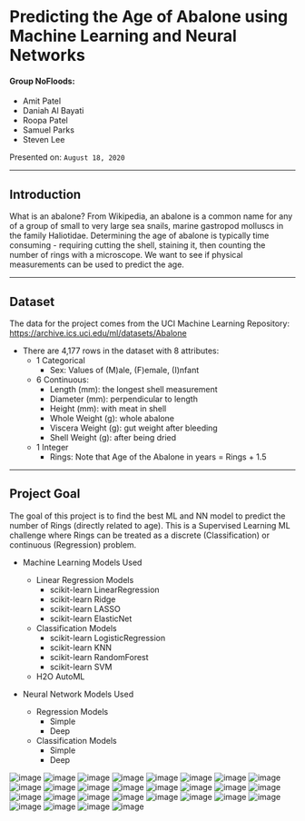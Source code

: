 # Predicting the Age of Abalone using Machine Learning and Neural Networks

#### Group NoFloods: 
* Amit Patel
* Daniah Al Bayati
* Roopa Patel
* Samuel Parks
* Steven Lee


Presented on: `August 18, 2020`


- - -

## Introduction
What is an abalone? From Wikipedia, an abalone is a common name for any of a group of small to very large sea snails, marine gastropod molluscs in the family Haliotidae. Determining the age of abalone is typically time consuming - requiring cutting the shell, staining it, then counting the number of rings with a microscope.  We want to see if physical measurements can be used to predict the age.

- - -

## Dataset 
The data for the project comes from the UCI Machine Learning Repository: https://archive.ics.uci.edu/ml/datasets/Abalone

* There are 4,177 rows in the dataset with 8 attributes:
  * 1 Categorical
    * Sex: Values of (M)ale, (F)emale, (I)nfant
  * 6 Continuous:
    * Length (mm): the longest shell measurement
    * Diameter (mm): perpendicular to length
    * Height (mm): with meat in shell
    * Whole Weight (g): whole abalone
    * Viscera Weight (g): gut weight after bleeding
    * Shell Weight (g): after being dried
  * 1 Integer
    * Rings: Note that Age of the Abalone in years = Rings + 1.5 

- - -

## Project Goal
The goal of this project is to find the best ML and NN model to predict the number of Rings (directly related to age). This is a Supervised Learning ML challenge where Rings can be treated as a discrete (Classification) or continuous (Regression) problem.

* Machine Learning Models Used
  * Linear Regression Models
    * scikit-learn LinearRegression
    * scikit-learn Ridge
    * scikit-learn LASSO
    * scikit-learn ElasticNet    
  * Classification Models
    * scikit-learn LogisticRegression
    * scikit-learn KNN
    * scikit-learn RandomForest
    * scikit-learn SVM
  * H2O AutoML
  
* Neural Network Models Used
  * Regression Models
    * Simple
    * Deep
  * Classification Models
    * Simple
    * Deep

![image](https://user-images.githubusercontent.com/61704055/94387647-c4f27900-0118-11eb-8195-13629721084f.png)
![image](https://user-images.githubusercontent.com/61704055/94387734-05ea8d80-0119-11eb-8235-b0bc13463b5a.png)
![image](https://user-images.githubusercontent.com/61704055/94387739-0c790500-0119-11eb-882e-0d110c229499.png)
![image](https://user-images.githubusercontent.com/61704055/94387912-8e692e00-0119-11eb-8a03-871b0aaa5159.png)
![image](https://user-images.githubusercontent.com/61704055/94387914-91641e80-0119-11eb-942b-2e4a15a05819.png)
![image](https://user-images.githubusercontent.com/61704055/94387919-93c67880-0119-11eb-83d4-3b664cd9d02c.png)
![image](https://user-images.githubusercontent.com/61704055/94387922-96c16900-0119-11eb-857d-09dce1192ef0.png)
![image](https://user-images.githubusercontent.com/61704055/94387926-9a54f000-0119-11eb-92bd-6df67e66b0a0.png)
![image](https://user-images.githubusercontent.com/61704055/94387935-a50f8500-0119-11eb-9178-55eb16d6f8ef.png)
![image](https://user-images.githubusercontent.com/61704055/94387941-a8a30c00-0119-11eb-8734-46e6752ce4d3.png)
![image](https://user-images.githubusercontent.com/61704055/94387965-b8225500-0119-11eb-90f6-114ec527da94.png)
![image](https://user-images.githubusercontent.com/61704055/94387977-bbb5dc00-0119-11eb-932a-dc552cd9e40f.png)
![image](https://user-images.githubusercontent.com/61704055/94387987-bf496300-0119-11eb-8139-54a57356f9d8.png)
![image](https://user-images.githubusercontent.com/61704055/94387992-c2dcea00-0119-11eb-951f-28ea30c4bda0.png)
![image](https://user-images.githubusercontent.com/61704055/94387999-c6707100-0119-11eb-9443-ccef1dc1ab7e.png)
![image](https://user-images.githubusercontent.com/61704055/94388006-ca03f800-0119-11eb-952b-f88d5ff608e8.png)
![image](https://user-images.githubusercontent.com/61704055/94388011-cd977f00-0119-11eb-9b73-5aff3aba73e7.png)
![image](https://user-images.githubusercontent.com/61704055/94388016-d0926f80-0119-11eb-8063-0a30d00d6d2c.png)
![image](https://user-images.githubusercontent.com/61704055/94388019-d425f680-0119-11eb-9eac-975666bd15ed.png)
![image](https://user-images.githubusercontent.com/61704055/94388025-d8521400-0119-11eb-8802-89d8224722bc.png)
![image](https://user-images.githubusercontent.com/61704055/94388027-dbe59b00-0119-11eb-8119-6a734ecabe68.png)
![image](https://user-images.githubusercontent.com/61704055/94388033-e011b880-0119-11eb-9143-d56f679905af.png)
![image](https://user-images.githubusercontent.com/61704055/94388039-e3a53f80-0119-11eb-82b8-941e39175442.png)
![image](https://user-images.githubusercontent.com/61704055/94388042-e738c680-0119-11eb-8b11-b1f46fc79259.png)
![image](https://user-images.githubusercontent.com/61704055/94388046-eacc4d80-0119-11eb-807e-20f18f074d5b.png)
![image](https://user-images.githubusercontent.com/61704055/94388054-eef86b00-0119-11eb-9191-0a908c296a39.png)
![image](https://user-images.githubusercontent.com/61704055/94388060-f28bf200-0119-11eb-8791-10bfc40e6455.png)
![image](https://user-images.githubusercontent.com/61704055/94388065-f586e280-0119-11eb-9e9a-4c3e7f64dd3c.png)













